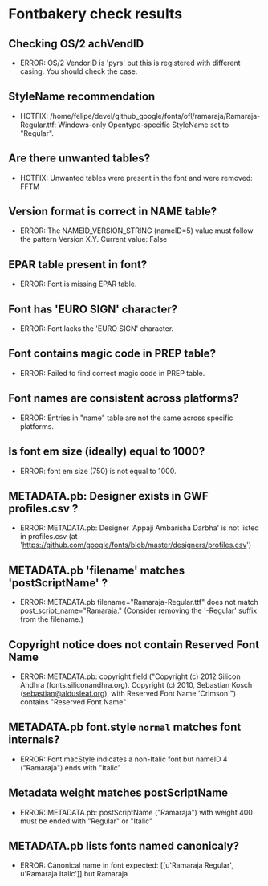 # Fontbakery check results
## Checking OS/2 achVendID
* ERROR: OS/2 VendorID is 'pyrs' but this is registered with different casing. You should check the case.

## StyleName recommendation
* HOTFIX: /home/felipe/devel/github_google/fonts/ofl/ramaraja/Ramaraja-Regular.ttf: Windows-only Opentype-specific StyleName set to "Regular".

## Are there unwanted tables?
* HOTFIX: Unwanted tables were present in the font and were removed: FFTM

## Version format is correct in NAME table?
* ERROR: The NAMEID_VERSION_STRING (nameID=5) value must follow the pattern Version X.Y. Current value: False

## EPAR table present in font?
* ERROR: Font is missing EPAR table.

## Font has 'EURO SIGN' character?
* ERROR: Font lacks the 'EURO SIGN' character.

## Font contains magic code in PREP table?
* ERROR: Failed to find correct magic code in PREP table.

## Font names are consistent across platforms?
* ERROR: Entries in "name" table are not the same across specific platforms.

## Is font em size (ideally) equal to 1000?
* ERROR: font em size (750) is not equal to 1000.

## METADATA.pb: Designer exists in GWF profiles.csv ?
* ERROR: METADATA.pb: Designer 'Appaji Ambarisha Darbha' is not listed in profiles.csv (at 'https://github.com/google/fonts/blob/master/designers/profiles.csv')

## METADATA.pb 'filename' matches 'postScriptName' ?
* ERROR: METADATA.pb filename="Ramaraja-Regular.ttf" does not match post_script_name="Ramaraja." (Consider removing the '-Regular' suffix from the filename.)

## Copyright notice does not contain Reserved Font Name
* ERROR: METADATA.pb: copyright field ("Copyright (c) 2012 Silicon Andhra (fonts.siliconandhra.org). Copyright (c) 2010, Sebastian Kosch (sebastian@aldusleaf.org), with Reserved Font Name 'Crimson'") contains "Reserved Font Name"

## METADATA.pb font.style `normal` matches font internals?
* ERROR: Font macStyle indicates a non-Italic font but nameID 4 ("Ramaraja") ends with "Italic"

## Metadata weight matches postScriptName
* ERROR: METADATA.pb: postScriptName ("Ramaraja") with weight 400 must be ended with "Regular" or "Italic"

## METADATA.pb lists fonts named canonicaly?
* ERROR: Canonical name in font expected: [[u'Ramaraja Regular', u'Ramaraja Italic']] but Ramaraja


